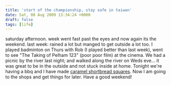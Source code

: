 ```yaml
---
title: 'start of the championship, stay safe in taiwan'
date: Sat, 08 Aug 2009 13:34:24 +0000
draft: false
tags: [life]
---
```


saturday afternoon. week went fast past the eyes and now again its the weekend. last week: rained a lot but manged to get outside a lot too. I played badminton on Thurs with Rob (I played better than last week), went to see "The Taking of Pelham 123" (poor poor film) at the cinema. We had a picnic by the river last night; and walked along the river on Weds eve... it was great to be in the outside and not stuck inside at home. Tonight we're having a bbq and I have made [caramel shortbread squares](http://allrecipes.com/Recipe/Caramel-Shortbread-Squares/Detail.aspx "caramel shortbread squares"). Now I am going to the shops and get things for later. Have a good weekend!